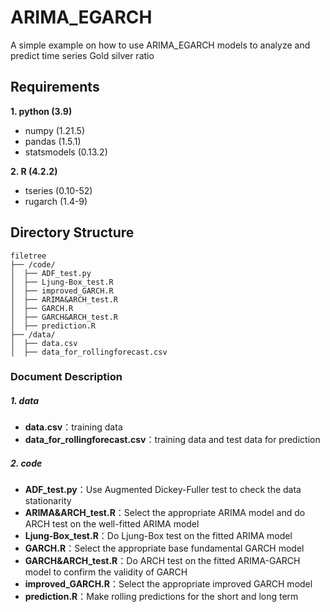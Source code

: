 # ARIMA_EGARCH
A simple example on how to use ARIMA_EGARCH models to analyze and predict time series Gold silver ratio


## Requirements
**1. python   (3.9)**

- numpy          (1.21.5)
- pandas          (1.5.1)
- statsmodels      (0.13.2)

**2. R   (4.2.2)**

- tseries          (0.10-52)
- rugarch          (1.4-9)

## Directory Structure

```
filetree 
├── /code/
│  ├── ADF_test.py
│  ├── Ljung-Box_test.R
│  ├── improved_GARCH.R
│  ├── ARIMA&ARCH_test.R
│  ├── GARCH.R
│  ├── GARCH&ARCH_test.R
│  ├── prediction.R
├── /data/
│  ├── data.csv
│  ├── data_for_rollingforecast.csv

```

### Document Description

##### 1. data
- **data.csv**：training data
- **data_for_rollingforecast.csv**：training data and test data for prediction

##### 2. code
- **ADF_test.py**：Use Augmented Dickey-Fuller test to check the data stationarity
- **ARIMA&ARCH_test.R**：Select the appropriate ARIMA model and do ARCH test on the well-fitted ARIMA model
- **Ljung-Box_test.R**：Do Ljung-Box test on the fitted ARIMA model
- **GARCH.R**：Select the appropriate base fundamental GARCH model
- **GARCH&ARCH_test.R**：Do ARCH test on the fitted ARIMA-GARCH model to confirm the validity of GARCH
- **improved_GARCH.R**：Select the appropriate improved GARCH model
- **prediction.R**：Make rolling predictions for the short and long term
